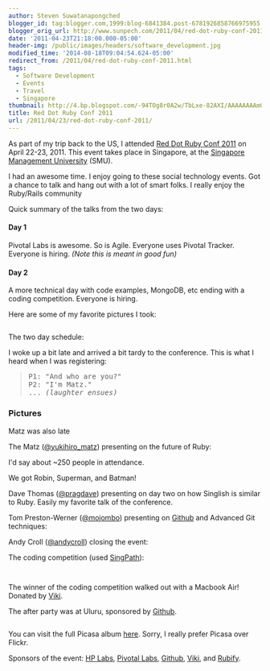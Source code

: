 ```yaml
---
author: Steven Suwatanapongched
blogger_id: tag:blogger.com,1999:blog-6841384.post-6781926858766975955
blogger_orig_url: http://www.sunpech.com/2011/04/red-dot-ruby-conf-2011.html
date: '2011-04-23T21:18:00.000-05:00'
header-img: /public/images/headers/software_development.jpg
modified_time: '2014-08-18T09:04:54.624-05:00'
redirect_from: /2011/04/red-dot-ruby-conf-2011.html
tags:
  - Software Development
  - Events
  - Travel
  - Singapore
thumbnail: http://4.bp.blogspot.com/-94TOg8r0A2w/TbLxe-82AXI/AAAAAAAAmQI/gnzrrMj8CvE/s600/2011-04-22+at+08-17-45.jpg
title: Red Dot Ruby Conf 2011
url: /2011/04/23/red-dot-ruby-conf-2011/
---
```



As part of my trip back to the US, I attended <a href="http://reddotrubyconf.com/">Red Dot Ruby Conf 2011</a> on April 22-23, 2011. This event takes place in Singapore, at the <a href="http://www.smu.edu.sg/">Singapore Management University</a> (SMU).

I had an awesome time. I enjoy going to these social technology events. Got a chance to talk and hang out with a lot of smart folks. I really enjoy the Ruby/Rails community

Quick summary of the talks from the two days:

#### Day 1
Pivotal Labs is awesome. So is Agile. Everyone uses Pivotal Tracker. Everyone is hiring. <i>(Note this is meant in good fun)</i>

#### Day 2
A more technical day with code examples, MongoDB, etc ending with a coding competition. Everyone is hiring.

Here are some of my favorite pictures I took:

<a href="http://4.bp.blogspot.com/-94TOg8r0A2w/TbLxe-82AXI/AAAAAAAAmQI/gnzrrMj8CvE/s600/2011-04-22+at+08-17-45.jpg" alt="" ><img   border="0" src="http://4.bp.blogspot.com/-94TOg8r0A2w/TbLxe-82AXI/AAAAAAAAmQI/gnzrrMj8CvE/s400/2011-04-22+at+08-17-45.jpg" alt=""   /></a>

The two day schedule:
<a href="http://2.bp.blogspot.com/-uxcHrAKOoS8/TbLxpq8btUI/AAAAAAAAmRE/H77MyW6Zvzk/s600/2011-04-22+at+08-33-25.jpg" alt="" ><img   border="0" src="http://2.bp.blogspot.com/-uxcHrAKOoS8/TbLxpq8btUI/AAAAAAAAmRE/H77MyW6Zvzk/s400/2011-04-22+at+08-33-25.jpg" alt=""   /></a>

I woke up a bit late and arrived a bit tardy to the conference. This is what I heard when I was registering:

<blockquote>
<pre>
P1: "And who are you?"
P2: "I'm Matz."
... <i>(laughter ensues)</i>
</pre>
</blockquote>

### Pictures

Matz was also late
<a href="http://4.bp.blogspot.com/-H5bCXCUcrEg/TbLxgCmLq6I/AAAAAAAAmQQ/x12MmrjmMyA/s600/2011-04-22+at+08-19-12.jpg" alt="" ><img   border="0" src="http://4.bp.blogspot.com/-H5bCXCUcrEg/TbLxgCmLq6I/AAAAAAAAmQQ/x12MmrjmMyA/s400/2011-04-22+at+08-19-12.jpg" alt=""   /></a>

The Matz (<a href="https://twitter.com/#!/yukihiro_matz">@yukihiro_matz</a>) presenting on the future of Ruby:
<a href="http://2.bp.blogspot.com/-rhsmsj8lkfI/TbLymfS_1YI/AAAAAAAAmWw/lJHgiggSduw/s600/2011-04-22+at+10-11-12.jpg" alt="" ><img   border="0" src="http://2.bp.blogspot.com/-rhsmsj8lkfI/TbLymfS_1YI/AAAAAAAAmWw/lJHgiggSduw/s400/2011-04-22+at+10-11-12.jpg" alt=""   /></a>

I'd say about ~250 people in attendance.
<a href="http://1.bp.blogspot.com/-iNBSw8fB4ug/TbLy7mW1lII/AAAAAAAAmYk/nFTVIYkder4/s600/2011-04-22+at+12-52-25.jpg" alt="" ><img   border="0" src="http://1.bp.blogspot.com/-iNBSw8fB4ug/TbLy7mW1lII/AAAAAAAAmYk/nFTVIYkder4/s400/2011-04-22+at+12-52-25.jpg" alt=""   /></a>

We got Robin, Superman, and Batman!
<a href="http://4.bp.blogspot.com/-BSUNqPWC69o/TbLyvwOZLtI/AAAAAAAAmXw/aRiM7t2iUUA/s600/2011-04-22+at+11-16-55.jpg" alt="" ><img   border="0" src="http://4.bp.blogspot.com/-BSUNqPWC69o/TbLyvwOZLtI/AAAAAAAAmXw/aRiM7t2iUUA/s400/2011-04-22+at+11-16-55.jpg" alt=""   /></a>

Dave Thomas (<a href="https://twitter.com/#!/pragdave">@pragdave</a>) presenting on day two on how Singlish is similar to Ruby. Easily my favorite talk of the conference.
<a href="http://3.bp.blogspot.com/-qI80n7z1p5w/TbL1CDL4ucI/AAAAAAAAml0/q1zegi_EY8w/s600/2011-04-23+at+09-06-51.jpg" alt="" ><img   border="0" src="http://3.bp.blogspot.com/-qI80n7z1p5w/TbL1CDL4ucI/AAAAAAAAml0/q1zegi_EY8w/s400/2011-04-23+at+09-06-51.jpg" alt=""   /></a>

Tom Preston-Werner (<a href="https://twitter.com/#!/mojombo">@mojombo</a>) presenting on <a href="http://www.github.com/">Github</a> and Advanced Git techniques:  <a href="http://3.bp.blogspot.com/-eKEAOq8aX-8/TbL1JDK3wLI/AAAAAAAAmmc/PLKiTokzXfE/s600/2011-04-23+at+09-40-03.jpg" alt="" ><img   border="0" src="http://3.bp.blogspot.com/-eKEAOq8aX-8/TbL1JDK3wLI/AAAAAAAAmmc/PLKiTokzXfE/s400/2011-04-23+at+09-40-03.jpg" alt=""   /></a>

Andy Croll (<a href="https://twitter.com/#!/andycroll">@andycroll</a>) closing the event:
<a href="http://3.bp.blogspot.com/-dUpQbpR1gOk/TbL2jdaYC3I/AAAAAAAAmu0/bL6fCNE3pE0/s600/2011-04-23+at+15-19-06.jpg" alt="" ><img   border="0" src="http://3.bp.blogspot.com/-dUpQbpR1gOk/TbL2jdaYC3I/AAAAAAAAmu0/bL6fCNE3pE0/s400/2011-04-23+at+15-19-06.jpg" alt=""   /></a>

The coding competition (used <a href="http://www.singpath.com/">SingPath</a>):
<a href="http://3.bp.blogspot.com/-AVES5SX5jnM/TbL24hsev0I/AAAAAAAAmw0/EjYwKel9XqM/s600/2011-04-23+at+15-52-05.jpg" alt="" ><img   border="0" src="http://3.bp.blogspot.com/-AVES5SX5jnM/TbL24hsev0I/AAAAAAAAmw0/EjYwKel9XqM/s400/2011-04-23+at+15-52-05.jpg" alt=""   /></a>

<a href="http://2.bp.blogspot.com/-P1ca2LnxfZ0/TbL2_i3jsPI/AAAAAAAAmxU/c0gB3xBcAOE/s600/2011-04-23+at+16-04-33.jpg" alt="" ><img   border="0" src="http://2.bp.blogspot.com/-P1ca2LnxfZ0/TbL2_i3jsPI/AAAAAAAAmxU/c0gB3xBcAOE/s400/2011-04-23+at+16-04-33.jpg" alt=""   /></a>

<a href="http://2.bp.blogspot.com/-SjNKeItTE4E/TbL29w7QHpI/AAAAAAAAmxM/p_9h5KgIJis/s600/2011-04-23+at+16-04-28.jpg" alt="" ><img   border="0" src="http://2.bp.blogspot.com/-SjNKeItTE4E/TbL29w7QHpI/AAAAAAAAmxM/p_9h5KgIJis/s400/2011-04-23+at+16-04-28.jpg" alt=""   /></a>

The winner of the coding competition walked out with a Macbook Air! Donated by <a href="http://www.viki.com/">Viki</a>.  <a href="http://3.bp.blogspot.com/-21sqUZKKHk8/TbL3R5j_6AI/AAAAAAAAmys/eMSL471lQYM/s600/2011-04-23+at+16-26-13.jpg" alt="" ><img   border="0" src="http://3.bp.blogspot.com/-21sqUZKKHk8/TbL3R5j_6AI/AAAAAAAAmys/eMSL471lQYM/s400/2011-04-23+at+16-26-13.jpg" alt=""   /></a>

The after party was at Uluru, sponsored by <a href="http://www.github.com/">Github</a>.
<a href="http://2.bp.blogspot.com/-8YRH4-Zxw4c/TbL3TFFv7kI/AAAAAAAAmy0/GKsLclbwq54/s600/2011-04-23+at+18-34-01.jpg" alt="" ><img   border="0" src="http://2.bp.blogspot.com/-8YRH4-Zxw4c/TbL3TFFv7kI/AAAAAAAAmy0/GKsLclbwq54/s400/2011-04-23+at+18-34-01.jpg" alt=""   /></a>

<a href="http://4.bp.blogspot.com/-5m25tc_ngVo/TbL3UmaODjI/AAAAAAAAmy8/ShA2utDf9DU/s600/2011-04-23+at+18-36-18.jpg" alt="" ><img   border="0" src="http://4.bp.blogspot.com/-5m25tc_ngVo/TbL3UmaODjI/AAAAAAAAmy8/ShA2utDf9DU/s400/2011-04-23+at+18-36-18.jpg" alt=""   /></a>

You can visit the full Picasa album <a href="https://picasaweb.google.com/sunpech/2011RedDotRubyConf?feat=directlink">here</a>. Sorry, I really prefer Picasa over Flickr.

Sponsors of the event: <a href="http://www.hpl.hp.com/singapore/">HP Labs</a>, <a href="http://pivotallabs.com/">Pivotal Labs</a>, <a href="http://github.com/">Github</a>, <a href="http://viki.com/">Viki</a>, and <a href="http://rubify.com/">Rubify</a>.